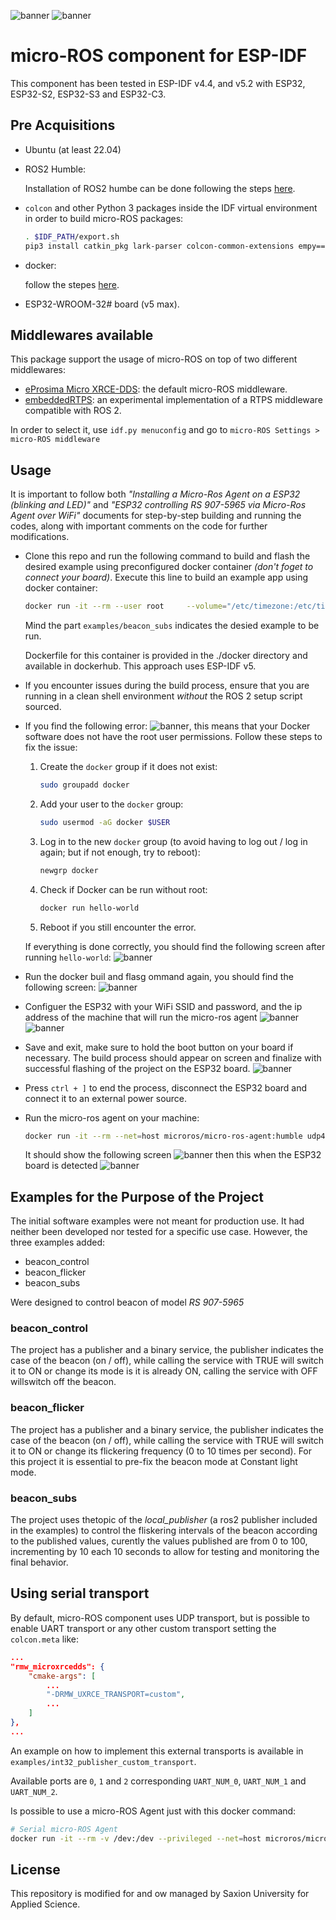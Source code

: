 ![banner](.images/banner-dark-theme.png#gh-dark-mode-only)
![banner](.images/banner-light-theme.png#gh-light-mode-only)

# micro-ROS component for ESP-IDF

This component has been tested in ESP-IDF v4.4, and v5.2 with ESP32, ESP32-S2, ESP32-S3 and ESP32-C3.

## Pre Acquisitions
* Ubuntu (at least 22.04) 
* ROS2 Humble:

    Installation of ROS2 humbe can be done following the steps [here](https://docs.ros.org/en/humble/Installation/Alternatives/Ubuntu-Development-Setup.html).
* `colcon` and other Python 3 packages inside the IDF virtual environment in order to build micro-ROS packages:
    ```bash
    . $IDF_PATH/export.sh
    pip3 install catkin_pkg lark-parser colcon-common-extensions empy==3.3.4
    ```
* docker:

    follow the stepes [here](https://docs.docker.com/engine/install/ubuntu/).
* ESP32-WROOM-32# board (v5 max).
## Middlewares available

This package support the usage of micro-ROS on top of two different middlewares:
- [eProsima Micro XRCE-DDS](https://micro-xrce-dds.docs.eprosima.com/en/latest/): the default micro-ROS middleware.
- [embeddedRTPS](https://github.com/embedded-software-laboratory/embeddedRTPS): an experimental implementation of a RTPS middleware compatible with ROS 2.

In order to select it, use `idf.py menuconfig` and go to `micro-ROS Settings > micro-ROS middleware`

## Usage
It is important to follow both *"Installing a Micro-Ros Agent on a ESP32 (blinking and LED)"* and *"ESP32 controlling RS 907-5965 via Micro-Ros Agent over WiFi"* documents for step-by-step building and running the codes, along with important comments on the code for further modifications.

* Clone this repo and run the following command to build and flash the desired example using preconfigured docker container *(don't foget to connect your board)*. Execute this line to build an example app using docker container: 
    ```bash
    docker run -it --rm --user root     --volume="/etc/timezone:/etc/timezone:ro"     -v $(pwd):/micro_ros_espidf_component     -v /dev:/dev --privileged     --workdir /micro_ros_espidf_component/examples/beacon_subs     microros/esp-idf-microros:latest /bin/bash -c "idf.py menuconfig build flash monitor"
    ```
    Mind the part ```examples/beacon_subs``` indicates the desied example to be run.

    Dockerfile for this container is provided in the ./docker directory and available in dockerhub. This approach uses ESP-IDF v5.

* If you encounter issues during the build process, ensure that you are running in a clean shell environment _without_ the ROS 2 setup script sourced.


* If you find the following error:
  ![banner](.images/dock_error.png), this means that your Docker software does not have the root user permissions. Follow these steps to fix the issue:
  1. Create the `docker` group if it does not exist:
     ```bash
     sudo groupadd docker
     ```
  2. Add your user to the `docker` group:
     ```bash
     sudo usermod -aG docker $USER
     ```
  3. Log in to the new `docker` group (to avoid having to log out / log in again; but if not enough, try to reboot):
     ```bash
     newgrp docker
     ```
  4. Check if Docker can be run without root:
     ```bash
     docker run hello-world
     ```
  5. Reboot if you still encounter the error.
  
  If everything is done correctly, you should find the following screen after running `hello-world`:
  ![banner](.images/correct_docker.png)

* Run the docker buil and flasg ommand again, you should find the following screen:
![banner](.images/build-flash-success.png)

* Configuer the ESP32 with your WiFi SSID and password, and the ip address of the machine that will run the micro-ros agent
![banner](.images/ssid_pass.jpg)
![banner](.images/agent_ip.png)

* Save and exit, make sure to hold the boot button on your board if necessary. The build process should appear on screen and finalize with successful flashing of the project on the ESP32 board.
![banner](.images/flash_success.png)
* Press ```ctrl + ]``` to end the process, disconnect the ESP32 board and connect it to an external power source.
* Run the micro-ros agent on your machine: 
    ```bash
    docker run -it --rm --net=host microros/micro-ros-agent:humble udp4 --port 8888 -v6
    ```
    It should show the following screen
    ![banner](.images/agent_start.png)
    then this when the ESP32 board is detected 
    ![banner](.images/agent_finds_ESP.png)


## Examples for the Purpose of the Project

The initial software examples were not meant for production use. It had neither been developed nor
tested for a specific use case. However, the three examples added:
* beacon_control
* beacon_flicker
* beacon_subs

Were designed to control  beacon of model *RS 907-5965* 

 ### beacon_control
 The project has a publisher and a binary service, the publisher indicates the 
 case of the beacon (on / off), while calling the service with TRUE will 
 switch it to ON or change its mode is it is already ON, calling the service with OFF willswitch off the beacon. 

 ### beacon_flicker
 The project has a publisher and a binary service, the publisher indicates the 
 case of the beacon (on / off), while calling the service with TRUE will 
 switch it to ON or change its flickering frequency (0 to 10 times per second). 
 For this project it is essential to pre-fix the beacon mode at Constant light mode.

### beacon_subs
 The project uses thetopic of the *local_publisher* (a ros2 publisher included in the examples) to control the fliskering intervals of the beacon according to the published values, curently the values published are from 0 to 100, incrementing by 10 each 10 seconds to allow for testing and monitoring the final behavior.


## Using serial transport

By default, micro-ROS component uses UDP transport, but is possible to enable UART transport or any other custom transport setting the `colcon.meta` like:

```json
...
"rmw_microxrcedds": {
    "cmake-args": [
        ...
        "-DRMW_UXRCE_TRANSPORT=custom",
        ...
    ]
},
...
```

An example on how to implement this external transports is available in `examples/int32_publisher_custom_transport`.

Available ports are `0`, `1` and `2` corresponding `UART_NUM_0`, `UART_NUM_1` and `UART_NUM_2`.

Is possible to use a micro-ROS Agent just with this docker command:

```bash
# Serial micro-ROS Agent
docker run -it --rm -v /dev:/dev --privileged --net=host microros/micro-ros-agent:foxy serial --dev [YOUR BOARD PORT] -v6
```




## License

This repository is modified for and ow managed by Saxion University for Applied Science.


